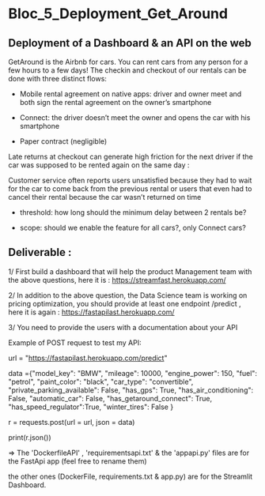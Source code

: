 # Bloc_5_Deployment_Get_Around
## Deployment of a Dashboard &amp; an API on the web

GetAround is the Airbnb for cars. You can rent cars from any person for a few hours to a few days!
The checkin and checkout of our rentals can be done with three distinct flows:

* Mobile rental agreement on native apps: driver and owner meet and both sign the rental agreement on the owner’s smartphone

* Connect: the driver doesn’t meet the owner and opens the car with his smartphone

* Paper contract (negligible)

Late returns at checkout can generate high friction for the next driver if the car was supposed to be rented again on the same day : 

Customer service often reports users unsatisfied because they had to wait for the car to come back from the previous rental or users that even had to cancel their rental because the car wasn’t returned on time

- threshold: how long should the minimum delay between 2 rentals be?

- scope: should we enable the feature for all cars?, only Connect cars?

## Deliverable :

1/ First build a dashboard that will help the product Management team with the above questions,
here it is : https://streamfast.herokuapp.com/

2/ In addition to the above question, the Data Science team is working on pricing optimization,
you should provide at least one endpoint /predict , here it is again : https://fastapilast.herokuapp.com/

3/ You need to provide the users with a documentation about your API

Example of POST request to test my API:

url = "https://fastapilast.herokuapp.com/predict"


data ={"model_key": "BMW",
  "mileage": 10000,
  "engine_power": 150,
  "fuel": "petrol",
  "paint_color": "black",
  "car_type": "convertible",
  "private_parking_available": False,
  "has_gps": True,
  "has_air_conditioning": False,
  "automatic_car": False,
  "has_getaround_connect": True,
  "has_speed_regulator":True,
  "winter_tires": False
}

r = requests.post(url = url, json = data)

print(r.json())


=> The 'DockerfileAPI' , 'requirementsapi.txt' & the 'appapi.py' files are for the FastApi app (feel free to rename them)

the other ones (DockerFile, requirements.txt & app.py) are for the Streamlit Dashboard.

